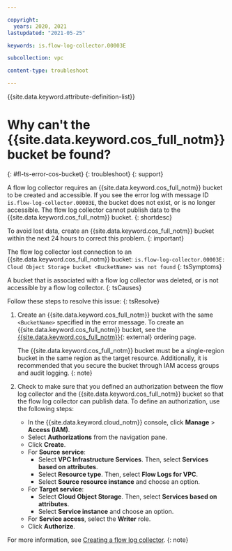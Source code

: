 ```yaml
---

copyright:
  years: 2020, 2021
lastupdated: "2021-05-25"

keywords: is.flow-log-collector.00003E

subcollection: vpc

content-type: troubleshoot

---
```


{{site.data.keyword.attribute-definition-list}}

# Why can't the {{site.data.keyword.cos_full_notm}} bucket be found?
{: #fl-ts-error-cos-bucket}
{: troubleshoot}
{: support}

A flow log collector requires an {{site.data.keyword.cos_full_notm}} bucket to be created and accessible. If you see the error log with message ID `is.flow-log-collector.00003E`, the bucket does not exist, or is no longer accessible. The flow log collector cannot publish data to the {{site.data.keyword.cos_full_notm}} bucket.
{: shortdesc}

To avoid lost data, create an {{site.data.keyword.cos_full_notm}} bucket within the next 24 hours to correct this problem.
{: important}

The flow log collector lost connection to an {{site.data.keyword.cos_full_notm}} bucket:
   `is.flow-log-collector.00003E: Cloud Object Storage bucket <BucketName> was not found`
{: tsSymptoms}

A bucket that is associated with a flow log collector was deleted, or is not accessible by a flow log collector.
{: tsCauses}

Follow these steps to resolve this issue:
{: tsResolve}

1. Create an {{site.data.keyword.cos_full_notm}} bucket with the same `<BucketName>` specified in the error message. To create an {{site.data.keyword.cos_full_notm}} bucket, see the [{{site.data.keyword.cos_full_notm}}](/objectstorage/create){: external} ordering page.

   The {{site.data.keyword.cos_full_notm}} bucket must be a single-region bucket in the same region as the target resource. Additionally, it is recommended that you secure the bucket through IAM access groups and audit logging.
   {: note}

1. Check to make sure that you defined an authorization between the flow log collector and the {{site.data.keyword.cos_full_notm}} bucket so that the flow log collector can publish data. To define an authorization, use the following steps:

   * In the {{site.data.keyword.cloud_notm}} console, click **Manage** &gt; **Access (IAM)**.
   * Select **Authorizations** from the navigation pane.
   * Click **Create**.
   * For **Source service**:
      * Select **VPC Infrastructure Services**. Then, select **Services based on attributes**.
      * Select **Resource type**. Then, select **Flow Logs for VPC**.
      * Select **Source resource instance** and choose an option.
   * For **Target service**:
      * Select **Cloud Object Storage**. Then, select **Services based on attributes**.
      * Select **Service instance** and choose an option.
   * For **Service access**, select the **Writer** role.
   * Click **Authorize**.

For more information, see [Creating a flow log collector](/docs/vpc?topic=vpc-ordering-flow-log-collector).
{: note}
